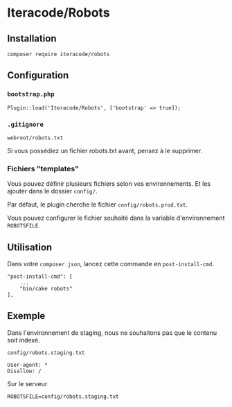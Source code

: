 # Iteracode/Robots

## Installation

```
composer require iteracode/robots
```

## Configuration

### `bootstrap.php`

```
Plugin::load('Iteracode/Robots', ['bootstrap' => true]);
```

### `.gitignore`

```
webroot/robots.txt
```

Si vous possédiez un fichier robots.txt avant, pensez à le supprimer.

### Fichiers "templates"

Vous pouvez définir plusieurs fichiers selon vos environnements. Et les ajouter dans le dossier `config/`.

Par défaut, le plugin cherche le fichier `config/robots.prod.txt`.

Vous pouvez configurer le fichier souhaité dans la variable d'environnement `ROBOTSFILE`.

## Utilisation

Dans votre `composer.json`, lancez cette commande en `post-install-cmd`.

```
"post-install-cmd": [
    ...
    "bin/cake robots"
],
```

## Exemple

Dans l'environnement de staging, nous ne souhaitons pas que le contenu soit indexé.

`config/robots.staging.txt`

```
User-agent: *
Disallow: /
```

Sur le serveur

```
ROBOTSFILE=config/robots.staging.txt
```
